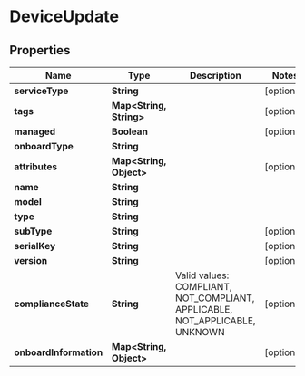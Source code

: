 

# DeviceUpdate


## Properties

Name | Type | Description | Notes
------------ | ------------- | ------------- | -------------
**serviceType** | **String** |  |  [optional]
**tags** | **Map&lt;String, String&gt;** |  |  [optional]
**managed** | **Boolean** |  |  [optional]
**onboardType** | **String** |  | 
**attributes** | **Map&lt;String, Object&gt;** |  |  [optional]
**name** | **String** |  | 
**model** | **String** |  | 
**type** | **String** |  | 
**subType** | **String** |  |  [optional]
**serialKey** | **String** |  |  [optional]
**version** | **String** |  |  [optional]
**complianceState** | **String** | Valid values: COMPLIANT, NOT_COMPLIANT, APPLICABLE, NOT_APPLICABLE, UNKNOWN |  [optional]
**onboardInformation** | **Map&lt;String, Object&gt;** |  |  [optional]



